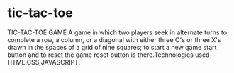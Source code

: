 # tic-tac-toe
TIC-TAC-TOE GAME
A game in which two players seek in alternate turns to complete a row, a column, or a diagonal with either three O's or three X's drawn in the spaces of a grid of nine squares; to start a new game start button and to reset the game reset button is there.Technologies used-HTML,CSS,JAVASCRIPT.
